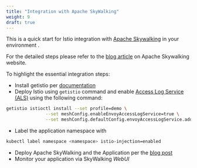 ```yaml
---
title: "Integration with Apache SkyWalking"
weight: 9
draft: true
---
```


This is a quick start for Istio integration with [Apache Skywalking](https://skywalking.apache.org/) in your environment .

For the detailed steps please refer to the [blog article](https://skywalking.apache.org/blog/2020-12-03-obs-service-mesh-with-sw-and-als/) on Apache Skywalking website.

To highlight the essential integration steps:

- Install getistio per [documentation](https://getistio.io/installing-getistio-cli)
- Deploy Istio using `getistio` command and enable [Access Log Service (ALS)](https://www.envoyproxy.io/docs/envoy/latest/api-v2/service/accesslog/v2/als.proto) using the following command:
```sh
getistio istioctl install --set profile=demo \
               --set meshConfig.enableEnvoyAccessLogService=true \
               --set meshConfig.defaultConfig.envoyAccessLogService.address=skywalking-oap.istio-system:11800
```
- Label the application namespace with 

```sh
kubectl label namespace <namespace> istio-injection=enabled
```
- Deploy Apache SkyWalking and the Application per the [blog post](https://skywalking.apache.org/blog/2020-12-03-obs-service-mesh-with-sw-and-als/)
- Monitor your application via SkyWalking *WebUI*
